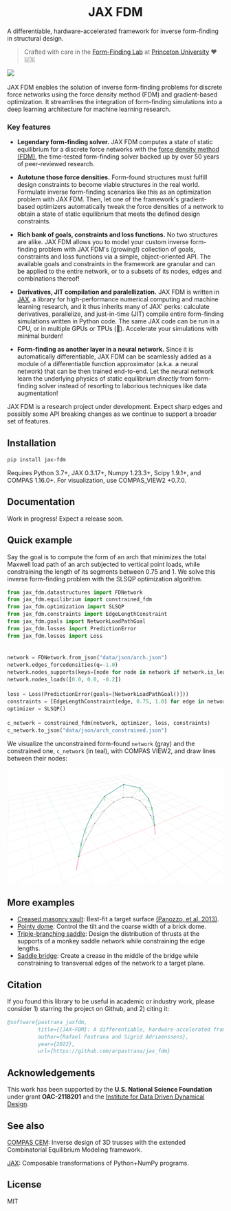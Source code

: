 <h1 align='center'>JAX FDM</h1>

A differentiable, hardware-accelerated framework for inverse form-finding in structural design.

> Crafted with care in the [Form-Finding Lab](http://formfindinglab.princeton.edu/) at [Princeton University](https://princeton.edu) ❤️🇺🇸

![](images/fdm_header.gif)

JAX FDM enables the solution of inverse form-finding problems for discrete force networks using the force density method (FDM) and gradient-based optimization. 
It streamlines the integration of form-finding simulations into a deep learning architecture for machine learning research. 

### Key features

- **Legendary form-finding solver.**
JAX FDM computes a state of static equilibrium for a discrete force networks with the [force density method (FDM)](https://www.sciencedirect.com/science/article/pii/0045782574900450), the time-tested form-finding solver backed up by over 50 years of peer-reviewed research.
<!--  -->
- **Autotune those force densities.**
Form-found structures must fulfill design constraints to become viable structures in the real world.
Formulate inverse form-finding scenarios like this as an optimization problem with JAX FDM.
Then, let one of the framework's gradient-based optimizers automatically tweak the force densities of a network to obtain a state of static equilibrium that meets the defined design constraints.
<!-- Some popular examples of inverse form-finding problems include best-fitting a vault to an arbitrary target shape, minimizing the load path of a funicular network, or controlling the thrust and the supports of a bridge. -->
<!-- (Coming soon: tweak the support positions and the applied loads, in addition to the force densities, too!). -->
- **Rich bank of goals, constraints and loss functions.**
No two structures are alike.
JAX FDM allows you to model your custom inverse form-finding problem with JAX FDM's (growing!) collection of goals, constraints and loss functions via a simple, object-oriented API.
The available goals and constraints in the framework are granular and can be applied to the entire network, or to a subsets of its nodes, edges and combinations thereof! 
<!-- Don't see a goal or a constraint you fit?. Add yours with ease! Consult our documentation guide (in progress) to see how you add yours. -->
- **Derivatives, JIT compilation and paralellization.**
JAX FDM is written in [JAX](https://github.com/google/jax), a library for high-performance numerical computing and machine learning research, and it thus inherits many of JAX' perks: calculate derivatives, parallelize, and just-in-time (JIT) compile entire form-finding simulations written in Python code.
The same JAX code can be run in a CPU, or in multiple GPUs or TPUs (🤯). Accelerate your simulations with minimal burden!
<!--  -->
- **Form-finding as another layer in a neural network.**
Since it is automatically differentiable, JAX FDM can be seamlessly added as a module of a differentiable function approximator (a.k.a. a neural network) that can be then trained end-to-end.
Let the neural network learn the underlying physics of static equilibrium *directly* from form-finding solver instead of resorting to laborious techniques like data augmentation!

JAX FDM is a research project under development.
Expect sharp edges and possibly some API breaking changes as we continue to support a broader set of features.

## Installation

```bash
pip install jax-fdm
```

Requires Python 3.7+, JAX 0.3.17+, Numpy 1.23.3+, Scipy 1.9.1+, and COMPAS 1.16.0+.
For visualization, use COMPAS_VIEW2 +0.7.0.

## Documentation

Work in progress! Expect a release soon.

## Quick example

Say the goal is to compute the form of an arch that minimizes the total Maxwell load path of an arch subjected to vertical point loads, while constraining the length of its segments between 0.75 and 1.
We solve this inverse form-finding problem with the SLSQP optimization algorithm.

```python
from jax_fdm.datastructures import FDNetwork
from jax_fdm.equilibrium import constrained_fdm
from jax_fdm.optimization import SLSQP
from jax_fdm.constraints import EdgeLengthConstraint
from jax_fdm.goals import NetworkLoadPathGoal
from jax_fdm.losses import PredictionError
from jax_fdm.losses import Loss


network = FDNetwork.from_json("data/json/arch.json")
network.edges_forcedensities(q=-1.0)
network.nodes_supports(keys=[node for node in network if network.is_leaf(node)])
network.nodes_loads([0.0, 0.0, -0.2])

loss = Loss(PredictionError(goals=[NetworkLoadPathGoal()]))
constraints = [EdgeLengthConstraint(edge, 0.75, 1.0) for edge in network.edges()]
optimizer = SLSQP()

c_network = constrained_fdm(network, optimizer, loss, constraints)
c_network.to_json("data/json/arch_constrained.json")
```

We visualize the unconstrained form-found `network` (gray) and the constrained one, `c_network` (in teal), with COMPAS VIEW2, and draw lines between their nodes:

![](images/arch_loadpath.png)


## More examples

- [Creased masonry vault](https://github.com/arpastrana/jax_fdm/blob/main/examples/butt.py): Best-fit a target surface [(Panozzo, et al. 2013)](https://cims.nyu.edu/gcl/papers/designing-unreinforced-masonry-models-siggraph-2013-panozzo-et-al.pdf).
- [Pointy dome](https://github.com/arpastrana/jax_fdm/blob/main/examples/dome.py): Control the tilt and the coarse width of a brick dome. 
- [Triple-branching saddle](https://github.com/arpastrana/jax_fdm/blob/main/examples/monkey_saddle.py): Design the distribution of thrusts at the supports of a monkey saddle network while constraining the edge lengths.
- [Saddle bridge](https://github.com/arpastrana/jax_fdm/blob/main/examples/pringle.py): Create a crease in the middle of the bridge while constraining to transversal edges of the network to a target plane. 

## Citation

If you found this library to be useful in academic or industry work, please consider 1) starring the project on Github, and 2) citing it:

```bibtex
@software{pastrana_jaxfdm,
          title={{JAX~FDM}: A differentiable, hardware-accelerated framework for inverse form-finding in structural design},
          author={Rafael Pastrana and Sigrid Adriaenssens},
          year={2022},
          url={https://github.com/arpastrana/jax_fdm}
```

## Acknowledgements

This work has been supported by the **U.S. National Science Foundation** under grant **OAC-2118201** and the [Institute for Data Driven Dynamical Design](https://www.mines.edu/id4/).

## See also

[COMPAS CEM](https://github.com/arpastrana/compas_cem): Inverse design of 3D trusses with the extended Combinatorial Equilibrium Modeling framework.

[JAX](https://github.com/google/jax): Composable transformations of Python+NumPy programs.

## License

MIT
